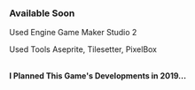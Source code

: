 ### Available Soon
<p>Used Engine Game Maker Studio 2</p>
<p>Used Tools Aseprite, Tilesetter, PixelBox</p>
<br />
<strong>I Planned This Game's Developments in 2019...</strong>
